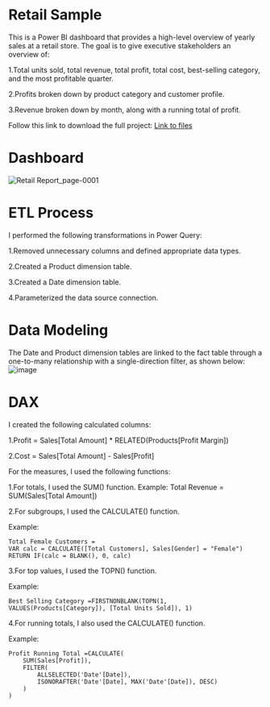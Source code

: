 # Retail Sample 
This is a Power BI dashboard that provides a high-level overview of yearly sales at a retail store. The goal is to give executive stakeholders an overview of:

 1.Total units sold, total revenue, total profit, total cost, best-selling category, and the most profitable quarter.
                    
2.Profits broken down by product category and customer profile.
                    
 3.Revenue broken down by month, along with a running total of profit.

 Follow this link to download the full project: [Link to files](https://github.com/Data-Ben/Portfolio)

# Dashboard
![Retail Report_page-0001](https://github.com/user-attachments/assets/5ca4ec01-f60b-4f78-b4bc-9175a7d2d249)

# ETL Process
I performed the following transformations in Power Query:

1.Removed unnecessary columns and defined appropriate data types.

2.Created a Product dimension table.

3.Created a Date dimension table.

4.Parameterized the data source connection.

# Data Modeling
The Date and Product dimension tables are linked to the fact table through a one-to-many relationship with a single-direction filter, as shown below:
![image](https://github.com/user-attachments/assets/3ebc3122-a0ab-4959-8a44-b12f21a1719b)

# DAX
I created the following calculated columns:

1.Profit = Sales[Total Amount] * RELATED(Products[Profit Margin])

2.Cost = Sales[Total Amount] - Sales[Profit]

For the measures, I used the following functions:

1.For totals, I used the SUM() function.
Example:
       Total Revenue = SUM(Sales[Total Amount])

2.For subgroups, I used the CALCULATE() function.

Example:

    Total Female Customers = 
    VAR calc = CALCULATE([Total Customers], Sales[Gender] = "Female")  
    RETURN IF(calc = BLANK(), 0, calc)

3.For top values, I used the TOPN() function.

Example:

    Best Selling Category =FIRSTNONBLANK(TOPN(1, VALUES(Products[Category]), [Total Units Sold]), 1)

4.For running totals, I also used the CALCULATE() function.

Example:

    Profit Running Total =CALCULATE(
        SUM(Sales[Profit]),
        FILTER(
            ALLSELECTED('Date'[Date]),
            ISONORAFTER('Date'[Date], MAX('Date'[Date]), DESC)
        )
    )

